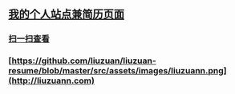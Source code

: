 ## [我的个人站点兼简历页面](http://liuzuann.com)
### [扫一扫查看](http://liuzuann.com)
### [https://github.com/liuzuan/liuzuan-resume/blob/master/src/assets/images/liuzuann.png](http://liuzuann.com)